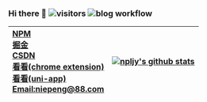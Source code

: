 ### Hi there 👋 ![visitors](https://visitor-badge.glitch.me/badge?page_id=npljy.npljy) ![blog workflow](https://github.com/npljy/myblog/actions/workflows/deploy.yml/badge.svg)
|[ NPM ](https://www.npmjs.com/~niepeng?utm_source=github)<br>[掘金](https://juejin.cn/user/553809592198392?utm_source=xuehuayu.cn)<br>[CSDN](https://blog.csdn.net/u010762099?utm_source=xuehuayu.cn)<br>[看看(chrome extension)](https://chrome.google.com/webstore/detail/%E7%9C%8B%E7%9C%8B/pegiockicjmdnkjbnppeeakeogdkegac?hl=zh-CN&authuser=0)<br>[看看(uni-app)](https://laonongmin.online/)<br>[Email:niepeng@88.com](mailto:niepeng@88.com)|[![npljy's github stats](https://github-readme-stats.vercel.app/api?username=npljy)](https://github.com/npljy)|
|:--|--|
